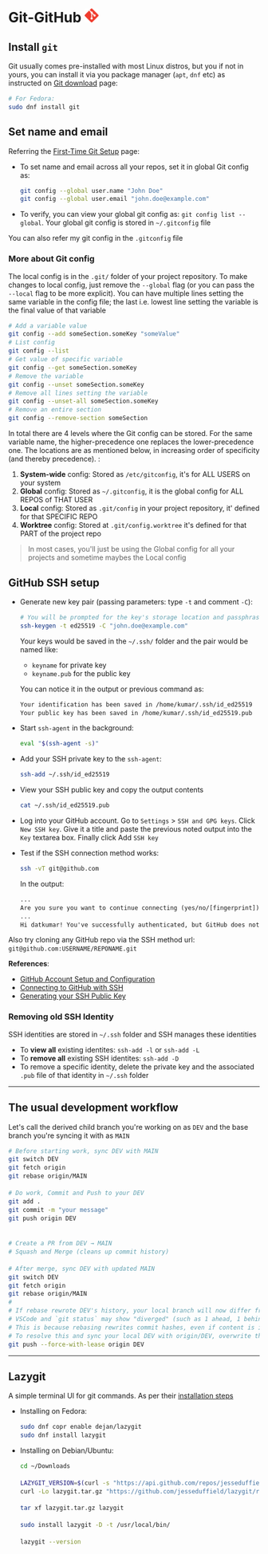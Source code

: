 # Git-GitHub <img alt="Git" src="../assets/git.svg" height="28">

## Install `git`

Git usually comes pre-installed with most Linux distros, but you if not in yours, you can install it via you package manager (`apt`, `dnf` etc) as instructed on [Git download](https://git-scm.com/downloads/linux) page:

```sh
# For Fedora:
sudo dnf install git
```

## Set name and email

Referring the [First-Time Git Setup](https://git-scm.com/book/en/v2/Getting-Started-First-Time-Git-Setup) page:

- To set name and email across all your repos, set it in global Git config as:

  ```sh
  git config --global user.name "John Doe"
  git config --global user.email "john.doe@example.com"
  ```

- To verify, you can view your global git config as: `git config list --global`. Your global git config is stored in `~/.gitconfig` file

You can also refer my git config in the `.gitconfig` file

### More about Git config

The local config is in the `.git/` folder of your project repository. To make changes to local config, just remove the `--global` flag (or you can pass the `--local` flag to be more explicit). You can have multiple lines setting the same variable in the config file; the last i.e. lowest line setting the variable is the final value of that variable

```sh
# Add a variable value
git config --add someSection.someKey "someValue"
# List config
git config --list
# Get value of specific variable
git config --get someSection.someKey
# Remove the variable
git config --unset someSection.someKey
# Remove all lines setting the variable
git config --unset-all someSection.someKey
# Remove an entire section
git config --remove-section someSection
```

In total there are 4 levels where the Git config can be stored. For the same variable name, the higher-precedence one replaces the lower-precedence one. The locations are as mentioned below, in increasing order of specificity (and thereby precedence). :

1. **System-wide** config: Stored as `/etc/gitconfig`, it's for ALL USERS on your system
2. **Global** config: Stored as `~/.gitconfig`, it is the global config for ALL REPOS of THAT USER
3. **Local** config: Stored as `.git/config` in your project repository, it' defined for that SPECIFIC REPO
4. **Worktree** config: Stored at `.git/config.worktree` it's defined for that PART of the project repo

> In most cases, you'll just be using the Global config for all your projects and sometime maybes the Local config

## GitHub SSH setup

- Generate new key pair (passing parameters: type `-t` and comment `-C`):

  ```sh
  # You will be prompted for the key's storage location and passphrase
  ssh-keygen -t ed25519 -C "john.doe@example.com"
  ```

  Your keys would be saved in the `~/.ssh/` folder and the pair would be named like:

  - `keyname` for private key
  - `keyname.pub` for the public key

  You can notice it in the output or previous command as:

  ```txt
  Your identification has been saved in /home/kumar/.ssh/id_ed25519
  Your public key has been saved in /home/kumar/.ssh/id_ed25519.pub
  ```

- Start `ssh-agent` in the background:

  ```sh
  eval "$(ssh-agent -s)"
  ```

- Add your SSH private key to the `ssh-agent`:

  ```sh
  ssh-add ~/.ssh/id_ed25519
  ```

- View your SSH public key and copy the output contents

  ```sh
  cat ~/.ssh/id_ed25519.pub
  ```

- Log into your GitHub account. Go to `Settings` > `SSH and GPG keys`. Click `New SSH key`. Give it a title and paste the previous noted output into the `Key` textarea box. Finally click Add `SSH key`

- Test if the SSH connection method works:

  ```sh
  ssh -vT git@github.com
  ```

  In the output:

  ```txt
  ...
  Are you sure you want to continue connecting (yes/no/[fingerprint])? yes
  ...
  Hi datkumar! You've successfully authenticated, but GitHub does not provide shell access.
  ```

Also try cloning any GitHub repo via the SSH method url: `git@github.com:USERNAME/REPONAME.git`

**References**:

- [GitHub Account Setup and Configuration](https://git-scm.com/book/en/v2/GitHub-Account-Setup-and-Configuration)
- [Connecting to GitHub with SSH](https://docs.github.com/en/authentication/connecting-to-github-with-ssh)
- [Generating your SSH Public Key](https://git-scm.com/book/en/v2/Git-on-the-Server-Generating-Your-SSH-Public-Key#_generate_ssh_key)

### Removing old SSH Identity

SSH identities are stored in `~/.ssh` folder and SSH manages these identities

- To **view all** existing identites: `ssh-add -l` or `ssh-add -L`
- To **remove all** existing SSH identites: `ssh-add -D`
- To remove a specific identity, delete the private key and the associated `.pub` file of that identity in `~/.ssh` folder

<!-- ---

`git config --global pull.rebase true`

---

> For error `git: fatal: Could not read from remote repository`. Refer [this post](https://stackoverflow.com/questions/13509293/git-fatal-could-not-read-from-remote-repository)

--- -->

---

## The usual development workflow

Let's call the derived child branch you're working on as `DEV` and the base branch you're syncing it with as `MAIN`

```sh
# Before starting work, sync DEV with MAIN
git switch DEV
git fetch origin
git rebase origin/MAIN

# Do work, Commit and Push to your DEV
git add .
git commit -m "your message"
git push origin DEV


# Create a PR from DEV → MAIN
# Squash and Merge (cleans up commit history)

# After merge, sync DEV with updated MAIN
git switch DEV
git fetch origin
git rebase origin/MAIN
#
# If rebase rewrote DEV's history, your local branch will now differ from origin/DEV
# VSCode and `git status` may show "diverged" (such as 1 ahead, 1 behind)
# This is because rebasing rewrites commit hashes, even if content is identical
# To resolve this and sync your local DEV with origin/DEV, overwrite the remote with:
git push --force-with-lease origin DEV
```

---

## Lazygit

A simple terminal UI for git commands. As per their [installation steps](https://github.com/jesseduffield/lazygit?tab=readme-ov-file#installation)

- Installing on Fedora:

  ```sh
  sudo dnf copr enable dejan/lazygit
  sudo dnf install lazygit
  ```

- Installing on Debian/Ubuntu:

  ```sh
  cd ~/Downloads

  LAZYGIT_VERSION=$(curl -s "https://api.github.com/repos/jesseduffield/lazygit/releases/latest" | \grep -Po '"tag_name": *"v\K[^"]*')
  curl -Lo lazygit.tar.gz "https://github.com/jesseduffield/lazygit/releases/download/v${LAZYGIT_VERSION}/lazygit_${LAZYGIT_VERSION}_Linux_x86_64.tar.gz"

  tar xf lazygit.tar.gz lazygit

  sudo install lazygit -D -t /usr/local/bin/

  lazygit --version
  ```
